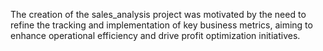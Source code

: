 The creation of the sales_analysis project was motivated by the need to refine the tracking and implementation of key business metrics, aiming to enhance operational efficiency and drive profit optimization initiatives.
